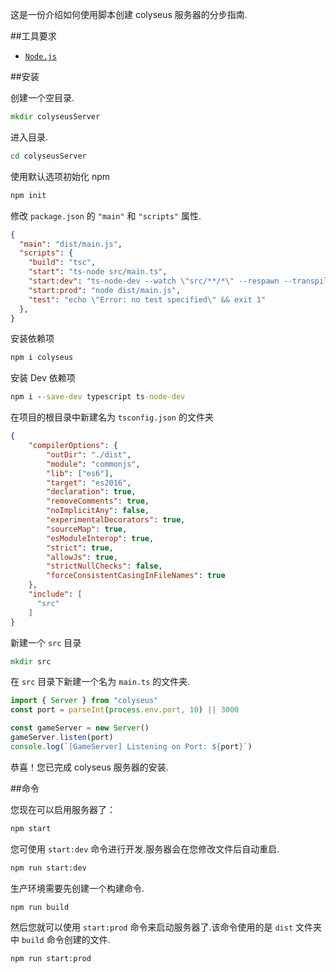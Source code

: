 这是一份介绍如何使用脚本创建 colyseus 服务器的分步指南.

##工具要求

- [`Node.js`](https://nodejs.org/)

##安装

创建一个空目录.
```cmd
mkdir colyseusServer
```

进入目录.
```cmd
cd colyseusServer
```

使用默认选项初始化 npm
```cmd
npm init
```
修改 `package.json` 的 `"main"` 和 `"scripts"` 属性.
```json
{
  "main": "dist/main.js",
  "scripts": {
    "build": "tsc",
    "start": "ts-node src/main.ts",
    "start:dev": "ts-node-dev --watch \"src/**/*\" --respawn --transpile-only src/main.ts ",
    "start:prod": "node dist/main.js",
    "test": "echo \"Error: no test specified\" && exit 1"
  },
}
```

安装依赖项
```cmd
npm i colyseus
```

安装 Dev 依赖项
```cmd
npm i --save-dev typescript ts-node-dev
```

在项目的根目录中新建名为 `tsconfig.json` 的文件夹
```json
{
    "compilerOptions": {
        "outDir": "./dist",
        "module": "commonjs",
        "lib": ["es6"],
        "target": "es2016",
        "declaration": true,
        "removeComments": true,
        "noImplicitAny": false,
        "experimentalDecorators": true,
        "sourceMap": true,
        "esModuleInterop": true,
        "strict": true,
        "allowJs": true,
        "strictNullChecks": false,
        "forceConsistentCasingInFileNames": true
    },
    "include": [
      "src"
    ]
}
```

新建一个 `src` 目录
```cmd
mkdir src
```

在 `src` 目录下新建一个名为 `main.ts` 的文件夹.
```ts
import { Server } from "colyseus"
const port = parseInt(process.env.port, 10) || 3000

const gameServer = new Server()
gameServer.listen(port)
console.log(`[GameServer] Listening on Port: ${port}`)
```

恭喜！您已完成 colyseus 服务器的安装.

##命令

您现在可以启用服务器了：
```cmd
npm start
```

您可使用 `start:dev` 命令进行开发.服务器会在您修改文件后自动重启.
```cmd
npm run start:dev
```

生产环境需要先创建一个构建命令.
```cmd
npm run build
```

然后您就可以使用 `start:prod` 命令来启动服务器了.该命令使用的是 `dist` 文件夹中 `build` 命令创建的文件.
```cmd
npm run start:prod
```
